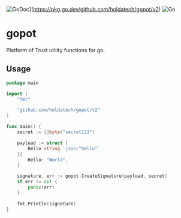 ![GoDoc](https://godoc.org/github.com/holdatech/gopot/v2?status.svg)](https://pkg.go.dev/github.com/holdatech/gopot/v2)
![Go](https://github.com/holdatech/gopot/workflows/Go/badge.svg)

# gopot
Platform of Trust utility functions for go.

## Usage

```go
package main

import (
	"fmt"

	"github.com/holdatech/gopot/v2"
)

func main() {
	secret := []byte("secret123")

	payload := struct {
		Hello string `json:"hello"`
	}{
		Hello: "World",
	}

	signature, err := gopot.CreateSignature(payload, secret)
	if err != nil {
		panic(err)
	}

	fmt.Println(signature)
}

```
